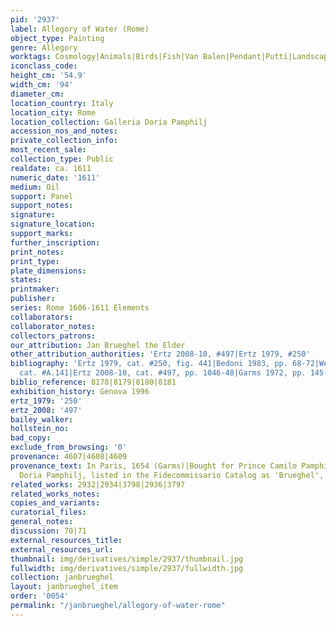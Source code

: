 ```yaml
---
pid: '2937'
label: Allegory of Water (Rome)
object_type: Painting
genre: Allegory
worktags: Cosmology|Animals|Birds|Fish|Van Balen|Pendant|Putti|Landscape
iconclass_code:
height_cm: '54.9'
width_cm: '94'
diameter_cm:
location_country: Italy
location_city: Rome
location_collection: Galleria Doria Pamphilj
accession_nos_and_notes:
private_collection_info:
most_recent_sale:
collection_type: Public
realdate: ca. 1611
numeric_date: '1611'
medium: Oil
support: Panel
support_notes:
signature:
signature_location:
support_marks:
further_inscription:
print_notes:
print_type:
plate_dimensions:
states:
printmaker:
publisher:
series: Rome 1606-1611 Elements
collaborators:
collaborator_notes:
collectors_patrons:
our_attribution: Jan Brueghel the Elder
other_attribution_authorities: 'Ertz 2008-10, #497|Ertz 1979, #250'
bibliography: 'Ertz 1979, cat. #250, fig. 441|Bedoni 1983, pp. 68-72|Werche 2004,
  cat. #A.141|Ertz 2008-10, cat. #497, pp. 1046-48|Garms 1972, pp. 145-46, n.634'
biblio_reference: 8178|8179|8180|8181
exhibition_history: Genova 1996
ertz_1979: '250'
ertz_2008: '497'
bailey_walker:
hollstein_no:
bad_copy:
exclude_from_browsing: '0'
provenance: 4607|4608|4609
provenance_text: In Paris, 1654 (Garms)|Bought for Prince Camilo Pamphilj|Galleria
  Doria Pamphilj, listed in the Fidecommissario Catalog as 'Brueghel', 1819.
related_works: 2932|2934|3798|2936|3797
related_works_notes:
copies_and_variants:
curatorial_files:
general_notes:
discussion: 70|71
external_resources_title:
external_resources_url:
thumbnail: img/derivatives/simple/2937/thumbnail.jpg
fullwidth: img/derivatives/simple/2937/fullwidth.jpg
collection: janbrueghel
layout: janbrueghel_item
order: '0054'
permalink: "/janbrueghel/allegory-of-water-rome"
---
```

